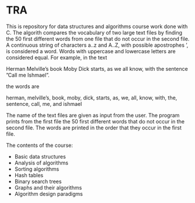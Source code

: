 # TRA

This is repository for data structures and algorithms course work done with C. The algorith compares the vocabulary of two large text files by finding the 50 first different words from one file that do not occur in the second file. A continuous string of characters a..z and A..Z, with possible apostrophes ’, is considered a word. Words with uppercase and lowercase letters are considered
equal. For example, in the text

Herman Melville’s book Moby Dick starts, as we all know, with the sentence ”Call me Ishmael”.

the words are

herman, melville’s, book, moby, dick, starts, as, we, all, know, with, the, sentence, call, me, and ishmael

The name of the text files are given as input from the user. The program prints from the first file the 50 first different words that do not occur in the second file. The words are printed in the order that they occur in the first file.


The contents of the course:
* Basic data structures
* Analysis of algorithms
* Sorting algorithms
* Hash tables
* Binary search trees
* Graphs and their algorithms
* Algorithm design paradigms

